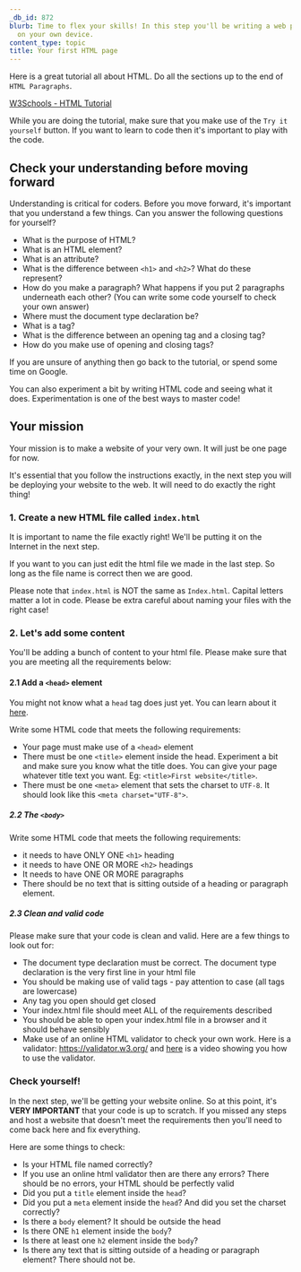 ```yaml
---
_db_id: 872
blurb: Time to flex your skills! In this step you'll be writing a web page from scratch
  on your own device.
content_type: topic
title: Your first HTML page
---
```


Here is a great tutorial all about HTML. Do all the sections up to the end of `HTML Paragraphs`.

[W3Schools - HTML Tutorial](https://www.w3schools.com/html/html_intro.asp)

While you are doing the tutorial, make sure that you make use of the `Try it yourself` button. If you want to learn to code then it's important to play with the code. 

## Check your understanding before moving forward

Understanding is critical for coders. Before you move forward, it's important that you understand a few things. Can you answer the following questions for yourself?

- What is the purpose of HTML?
- What is an HTML element?
- What is an attribute?
- What is the difference between `<h1>` and `<h2>`? What do these represent?
- How do you make a paragraph? What happens if you put 2 paragraphs underneath each other? (You can write some code yourself to check your own answer)
- Where must the document type declaration be?
- What is a tag? 
- What is the difference between an opening tag and a closing tag?
- How do you make use of opening and closing tags?

If you are unsure of anything then go back to the tutorial, or spend some time on Google.

You can also experiment a bit by writing HTML code and seeing what it does. Experimentation is one of the best ways to master code!

## Your mission 

Your mission is to make a website of your very own. It will just be one page for now. 

It's essential that you follow the instructions exactly, in the next step you will be deploying your website to the web.  It will need to do exactly the right thing!

### 1. Create a new HTML file called `index.html`

It is important to name the file exactly right! We'll be putting it on the Internet in the next step. 

If you want to you can just edit the html file we made in the last step. So long as the file name is correct then we are good. 

Please note that `index.html` is NOT the same as `Index.html`. Capital letters matter a lot in code. Please be extra careful about naming your files with the right case!

### 2. Let's add some content 

You'll be adding a bunch of content to your html file. Please make sure that you are meeting all the requirements below:

#### 2.1 Add a `<head>` element

You might not know what a `head` tag does just yet. You can learn about it [here](https://www.w3schools.com/html/html_head.asp).

Write some HTML code that meets the following requirements:

- Your page must make use of a `<head>` element 
- There must be one `<title>` element inside the head. Experiment a bit and make sure you know what the title does. You can give your page whatever title text you want. Eg: `<title>First website</title>`. 
- There must be one `<meta>` element that sets the charset to `UTF-8`. It should look like this `<meta charset="UTF-8">`. 

##### 2.2 The `<body>`

Write some HTML code that meets the following requirements:

- it needs to have ONLY ONE `<h1>` heading 
- it needs to have ONE OR MORE `<h2>` headings
- It needs to have ONE OR MORE paragraphs
- There should be no text that is sitting outside of a heading or paragraph element.

##### 2.3 Clean and valid code

Please make sure that your code is clean and valid. Here are a few things to look out for:

- The document type declaration must be correct. The document type declaration is the very first line in your html file
- You should be making use of valid tags - pay attention to case (all tags are lowercase)
- Any tag you open should get closed
- Your index.html file should meet ALL of the requirements described
- You should be able to open your index.html file in a browser and it should behave sensibly
- Make use of an online HTML validator to check your own work. Here is a validator: https://validator.w3.org/ and [here](https://www.youtube.com/watch?v=XXecps3jEVw) is a video showing you how to use the validator.

### Check yourself!

In the next step, we'll be getting your website online. So at this point, it's **VERY IMPORTANT** that your code is up to scratch. If you missed any steps and host a website that doesn't meet the requirements then you'll need to come back here and fix everything. 

Here are some things to check:

- Is your HTML file named correctly?
- If you use an online html validator then are there any errors? There should be no errors, your HTML should be perfectly valid
- Did you put a `title` element inside the `head`?
- Did you put a `meta` element inside the `head`? And did you set the charset correctly?
- Is there a `body` element? It should be outside the head
- Is there ONE `h1` element inside the `body`?
- Is there at least one `h2` element inside the `body`?
- Is there any text that is sitting outside of a heading or paragraph element? There should not be.
